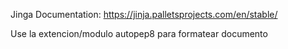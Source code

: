 Jinga Documentation: https://jinja.palletsprojects.com/en/stable/

Use la extencion/modulo autopep8 para formatear documento